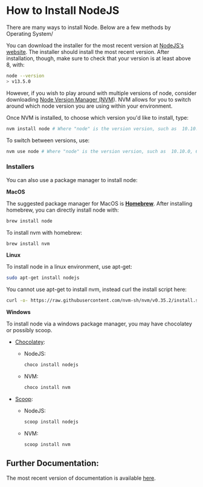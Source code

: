 # How to Install NodeJS 

There are many ways to install Node.  Below are a few methods by Operating System/  



You can download the installer for the most recent version at [NodeJS's website](https://nodejs.org/en/). The installer should install the most recent version. After installation, though, make sure to check that your version is at least above 8, with: 

```bash
node --version
> v13.5.0
```



However, if you wish to play around with multiple versions of node, consider downloading [Node Version Manager (NVM](https://github.com/nvm-sh/nvm)). NVM allows for you to switch around which node version you are using within your environment. 

Once NVM is installed, to choose which version you'd like to install, type: 

```bash
nvm install node # Where "node" is the version version, such as  10.10.0, 6.14.4, etc. 
```

To switch between versions, use: 

```bash
nvm use node # Where "node" is the version version, such as  10.10.0, 6.14.4, etc. 
```





### **Installers**

You can also use a package manager to install node: 

**MacOS** 

The suggested package manager for MacOS is **[Homebrew](https://brew.sh/)**. After installing homebrew, you can directly install node with: 

```bash
brew install node
```

To install nvm with homebrew: 

```bash
brew install nvm
```



**Linux**

To install node in a linux environment, use apt-get: 

```bash
sudo apt-get install nodejs
```

You cannot use apt-get to install nvm, instead curl the install script here: 

```bash
curl -o- https://raw.githubusercontent.com/nvm-sh/nvm/v0.35.2/install.sh | bash
```



**Windows**

To install node via a windows package manager, you may have chocolatey or possibly scoop. 

- [Chocolatey](https://chocolatey.org/packages/nodejs): 

  - NodeJS: 

    ```bash
    choco install nodejs
    ```

  - NVM: 

    ```bash
    choco install nvm
    ```

- [Scoop](https://scoop.sh/): 

  - NodeJS: 

    ```bash
    scoop install nodejs
    ```

  - NVM: 

    ```bash
    scoop install nvm
    ```

    

  

## Further Documentation: 

The most recent version of documentation is available [here](https://nodejs.org/api/). 